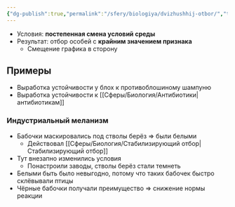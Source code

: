 ```yaml
---
{"dg-publish":true,"permalink":"/sfery/biologiya/dvizhushhij-otbor/","tags":["Эволюция"]}
---
```


- Условия: **постепенная смена условий среды** 
- Результат: отбор особей с **крайним значением признака**
	- Смещение графика в сторону
## Примеры
- Выработка устойчивости у блох к противоблошиному шампуню
- Выработка устойчивости к [[Сферы/Биология/Антибиотики\|антибиотикам]]
### Индустриальный меланизм
- Бабочки маскировались под стволы берёз => были белыми 
	- Действовал [[Сферы/Биология/Стабилизирующий отбор\|Стабилизирующий отбор]]
- Тут внезапно изменились условия 
	- Понастроили заводы, стволы берёз стали темнеть 
- Белыми быть было невыгодно, потому что таких бабочек быстро склёвывали птицы 
- Чёрные бабочки получали преимущество => снижение нормы реакции